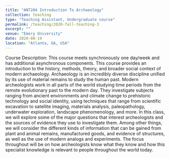```yaml
---
title: "ANT204 Introduction To Archaeology"
collection: teaching
type: "Teaching Assistant, Undergraduate course"
permalink: /teaching/2020-fall-teaching-3
excerpt: ""
venue: "Emory University"
date: 2020-08-19
location: "Atlanta, GA, USA"
---
```


Course Description: This course meets synchronously one day/week and has additional asynchronous components. This course provides an introduction to the history, methods, theory, and broader social context of modern archaeology. Archaeology is an incredibly diverse discipline unified by its use of material remains to study the human past. Modern archeologists work in all parts of the world studying time periods from the remote evolutionary past to the modern day. They investigate subjects ranging from ancient environments and climate change to prehistoric technology and social identity, using techniques that range from scientific excavation to satellite imaging, materials analysis, paleopathology, underwater exploration, landscape phenomenology, and more. In this class, we will explore some of the major questions that interest archeologists and the sources of evidence they use to investigate them. Among other things, we will consider the different kinds of information that can be gained from plant and animal remains, manufactured goods, and evidence of structures, as well as the use of modern analogs and experiments. The focus throughout will be on how archeologists know what they know and how this specialist knowledge is relevant to people throughout the world today.


